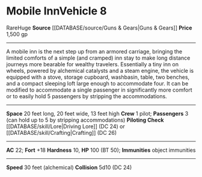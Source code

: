 ﻿---
ac: '22'
fortitude: '+18'
hardness: '10'
hp: '100'
id: '29'
item_category: Vehicles
land_speed: '30'
level: '8'
max_speed: '30'
name: Mobile Inn
price: 1,500 gp
rarity: Rare
size: Huge
source: '[[DATABASE/source/Guns & Gears|Guns & Gears]]'
trait:
- '[[DATABASE/trait/Rare|Rare]]'
type: Vehicle

---
# Mobile Inn<span class="item-type">Vehicle 8</span>

<span class="trait-rare item-trait">Rare</span><span class="trait-size item-trait">Huge</span>
**Source** [[DATABASE/source/Guns & Gears|Guns & Gears]]
**Price** 1,500 gp

---
A mobile inn is the next step up from an armored carriage, bringing the limited comforts of a simple (and cramped) inn stay to make long distance journeys more bearable for wealthy travelers. Essentially a tiny inn on wheels, powered by alchemical catalysts and a steam engine, the vehicle is equipped with a stove, storage cupboard, washbasin, table, two benches, and a compact sleeping loft large enough to accommodate four. It can be modified to accommodate a single passenger in significantly more comfort or to easily hold 5 passengers by stripping the accommodations.

---
**Space** 20 feet long, 20 feet wide, 13 feet high
**Crew** 1 pilot; **Passengers** 3 (can hold up to 5 by stripping accommodations)
**Piloting Check** [[DATABASE/skill/Lore|Driving Lore]] (DC 24) or [[DATABASE/skill/Crafting|Crafting]] (DC 26)

---
**AC** 22; **Fort** +18
**Hardness** 10, **HP** 100 (BT 50); **Immunities** object immunities

---
**Speed** 30 feet (alchemical)
**Collision** 5d10 (DC 24)